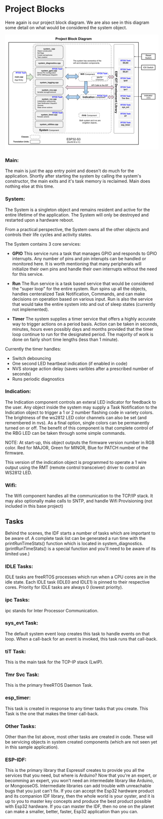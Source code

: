 # Project Blocks
Here again is our project block diagram.  We are also see in this diagram some detail on what would be considered the system object.

![system_block](./drawings/project_block.svg)

### Main:
The main is just the app entry point and doesn't do much for the application.  Shortly after starting the system by calling the system's constructor, the main exits and it's task memory is reclaimed.  Main does nothing else at this time.

### System:
The System is a singleton object and remains resident and active for the entire lifetime of the application.  The System will only be destroyed and restarted upon a hardware reboot.

From a practical perspective, the System owns all the other objects and controls their life cycles and activity states.

The System contains 3 core services:
* **GPIO**
This service runs a task that manages GPIO and responds to GPIO interrupts.  Any number of pins and pin interupts can be handled or monitored here.  It is worth mentioning that many peripherals will initialize their own pins and handle their own interrupts without the need for this service.

* **Run**
The Run service is a task based service that would be considered the "super loop" for the entire system.  Run spins up all the objects, handles centeralized Task Notification, Commands, and can make decisions on operation based on various input.  Run is also the service that would take the entire system into and out of sleep states (currently not implemented).

* **Timer**
The system supplies a timer service that offers a highly accurate way to trigger actions on a period basis.  Action can be taken in seconds, minutes, hours even possibly days and months provided that the timer loop continue to run for the designated period.  The majority of work is done on fairly short time lengths (less than 1 minute).

Currently the timer handles:
- Switch debouncing
- One second LED heartbeat indication (if enabled in code)
- NVS storage action delay (saves varibles after a prescribed number of seconds)
- Runs periodic diagnostics

### Indication:
The Indication component controls an exteral LED indicator for feedback to the user.  Any object inside the system may supply a Task Notification to the Indication object to trigger a 1 or 2 number flashing code in variety colors.  The brightness of the ws2812 LED color channels can also be set (and remembered in nvs).   As a final option, single colors can be permanently turned on or off.  The benefit of this component is that complete control of the RBG LED can be taken through some simple commands. 

NOTE: At start-up, this object outputs the firmware version number in RGB color.  Red for MAJOR, Green for MINOR, Blue for PATCH number of the firmware.

This version of the indication object is programmed to operate a 1 wire output using the RMT (remote control transceiver) driver to control an WS2812 LED.

### Wifi:
The Wifi component handles all the communication to the TCP/IP stack.  It may also optionally make calls to SNTP, and handle Wifi Provisioning (not included in this base project)

## Tasks
Behind the scenes, the IDF starts a number of tasks which are important to be aware of.   A complete task list can be generated a run time with the printRunTimeStats() function which is located in system_diagnostics.   (printRunTimeStats() is a special function and you'll need to be aware of its limited use.)

### IDLE Tasks:
IDLE tasks are freeRTOS processes which run when a CPU cores are in the idle state.   Each IDLE task (IDLE0 and IDLE1) is pinned to their respective cores.  Priority for IDLE tasks are always 0 (lowest priority).

### ipc Tasks:
ipc stands for Inter Processor Communication.

### sys_evt Task:
The default system event loop creates this task to handle events on that loop.  When a call-back for an event is invoked, this task runs that call-back.

### tiT Task:
This is the main task for the TCP-IP stack (LwIP).

### Tmr Svc Task:
This is the primary freeRTOS Daemon Task.

### esp_timer:
This task is created in response to any timer tasks that you create.  This Task is the one that makes the timer call-back.

### Other Tasks:
Other than the list above, most other tasks are created in code.  These will be servicing objects in system created components (which are not seen yet in this sample application).

### ESP-IDF:
This is the primary library that Espressif creates to provide you all the services that you need, but where is Arduino?   Now that you're an expert, or becomming an expert, you won't need an intermedate library like Arduino, or MongooseOS.  Intermediate libraries can add trouble with unreachable bugs that you just can't fix.  If you can accept the Esp32 hardware product and its companion IDF library, then the whole world is your oyster, and it is up to you to master key concepts and produce the best product possible with Esp32 hardware.  If you can master the IDF, then no one on the planet can make a smaller, better, faster, Esp32 application than you can.
